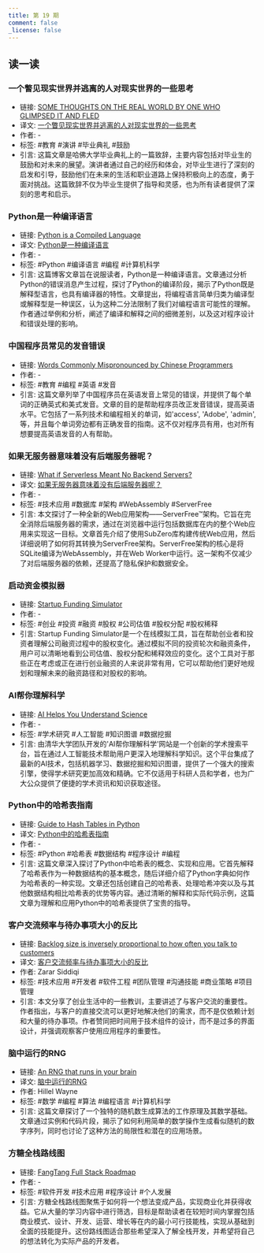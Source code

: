 ```yaml
---
title: 第 19 期
comment: false
_license: false
---
```


## 读一读

### 一个瞥见现实世界并逃离的人对现实世界的一些思考

- 链接: [SOME THOUGHTS ON THE REAL WORLD BY ONE WHO GLIMPSED IT AND FLED](https://web.mit.edu/jmorzins/www/C-H-speech.html)
- 译文: [一个瞥见现实世界并逃离的人对现实世界的一些思考](https://endermio.notion.site/068e5b1118434d58b4d2445db9389d88)
- 作者: -
- 标签: #教育 #演讲 #毕业典礼 #鼓励
- 引言: 这篇文章是哈佛大学毕业典礼上的一篇致辞，主要内容包括对毕业生的鼓励和对未来的展望。演讲者通过自己的经历和体会，对毕业生进行了深刻的启发和引导，鼓励他们在未来的生活和职业道路上保持积极向上的态度，勇于面对挑战。这篇致辞不仅为毕业生提供了指导和灵感，也为所有读者提供了深刻的思考和启示。

### Python是一种编译语言

- 链接: [Python is a Compiled Language](https://eddieantonio.ca/blog/2023/10/25/python-is-a-compiled-language/)
- 译文: [Python是一种编译语言](https://endermio.notion.site/Python-c3fbfb78bd6d41e4b65cb58d2f5413ad)
- 作者: -
- 标签: #Python #编译语言 #编程 #计算机科学
- 引言: 这篇博客文章旨在说服读者，Python是一种编译语言。文章通过分析Python的错误消息产生过程，探讨了Python的编译阶段，揭示了Python既是解释型语言，也具有编译器的特性。文章提出，将编程语言简单归类为编译型或解释型是一种误区，认为这种二分法限制了我们对编程语言可能性的理解。作者通过举例和分析，阐述了编译和解释之间的细微差别，以及这对程序设计和错误处理的影响。

### 中国程序员常见的发音错误

- 链接: [Words Commonly Mispronounced by Chinese Programmers](https://fengyuanchen.github.io/chinese-programmer-wrong-pronunciation/)
- 作者: -
- 标签: #教育 #编程 #英语 #发音
- 引言: 这篇文章列举了中国程序员在英语发音上常见的错误，并提供了每个单词的正确英式和美式发音。文章的目的是帮助程序员改正发音错误，提高英语水平。它包括了一系列技术和编程相关的单词，如'access', 'Adobe', 'admin', 等，并且每个单词旁边都有正确发音的指南。这不仅对程序员有用，也对所有想要提高英语发音的人有帮助。

### 如果无服务器意味着没有后端服务器呢？

- 链接: [What if Serverless Meant No Backend Servers?](https://subzero.cloud/blog/serverfree-architecture/)
- 译文: [如果无服务器意味着没有后端服务器呢？](https://endermio.notion.site/808dbf272b564fdf99ef8e7a9f5dcb28)
- 作者: -
- 标签: #技术应用 #数据库 #架构 #WebAssembly #ServerFree
- 引言: 本文探讨了一种全新的Web应用架构——ServerFree™架构。它旨在完全消除后端服务器的需求，通过在浏览器中运行包括数据库在内的整个Web应用来实现这一目标。文章首先介绍了使用SubZero库构建传统Web应用，然后详细说明了如何将其转换为ServerFree架构。ServerFree架构的核心是将SQLite编译为WebAssembly，并在Web Worker中运行。这一架构不仅减少了对后端服务器的依赖，还提高了隐私保护和数据安全。

### 启动资金模拟器

- 链接: [Startup Funding Simulator](https://www.fundingsimulator.com)
- 作者: -
- 标签: #创业 #投资 #融资 #股权 #公司估值 #股权分配 #股权稀释
- 引言: Startup Funding Simulator是一个在线模拟工具，旨在帮助创业者和投资者理解公司融资过程中的股权变化。通过模拟不同的投资轮次和融资条件，用户可以清晰地看到公司估值、股权分配和稀释效应的变化。这个工具对于那些正在考虑或正在进行创业融资的人来说非常有用，它可以帮助他们更好地规划和理解未来的融资路径和对股权的影响。

### AI帮你理解科学

- 链接: [AI Helps You Understand Science](https://www.aminer.cn)
- 作者: -
- 标签: #学术研究 #人工智能 #知识图谱 #数据挖掘
- 引言: 由清华大学团队开发的'AI帮你理解科学'网站是一个创新的学术搜索平台，旨在通过人工智能技术帮助用户更深入地理解科学知识。这个平台集成了最新的AI技术，包括机器学习、数据挖掘和知识图谱，提供了一个强大的搜索引擎，使得学术研究更加高效和精确。它不仅适用于科研人员和学者，也为广大公众提供了便捷的学术资讯和知识获取途径。

### Python中的哈希表指南

- 链接: [Guide to Hash Tables in Python](https://stackabuse.com/hash-tables-in-python/)
- 译文: [Python中的哈希表指南](https://endermio.notion.site/Python-8e8f90cd40b043bb815e3db46a2cffca)
- 作者: -
- 标签: #Python #哈希表 #数据结构 #程序设计 #编程
- 引言: 这篇文章深入探讨了Python中哈希表的概念、实现和应用。它首先解释了哈希表作为一种数据结构的基本概念，随后详细介绍了Python字典如何作为哈希表的一种实现。文章还包括创建自己的哈希表、处理哈希冲突以及与其他数据结构相比哈希表的优势等内容。通过清晰的解释和实际代码示例，这篇文章为理解和应用Python中的哈希表提供了宝贵的指导。

### 客户交流频率与待办事项大小的反比

- 链接: [Backlog size is inversely proportional to how often you talk to customers](https://bitbytebit.substack.com/p/the-size-of-your-backlog-is-inversely)
- 译文: [客户交流频率与待办事项大小的反比](https://endermio.notion.site/33d0ca3ce18f4915b29f3020e21db4c2)
- 作者: Zarar Siddiqi
- 标签: #技术应用 #开发者 #软件工程 #团队管理 #沟通技能 #商业策略 #项目管理
- 引言: 本文分享了创业生活中的一些教训，主要讲述了与客户交流的重要性。作者指出，与客户的直接交流可以更好地解决他们的需求，而不是仅依赖计划和大量的待办事项。作者赞同把时间用于技术组件的设计，而不是过多的界面设计，并强调观察客户使用应用程序的重要性。

### 脑中运行的RNG

- 链接: [An RNG that runs in your brain](https://www.hillelwayne.com/post/randomness/)
- 译文: [脑中运行的RNG](https://endermio.notion.site/RNG-2b862954a4e44f8692dacc5b9aabe5e4)
- 作者: Hillel Wayne
- 标签: #数学 #编程 #算法 #编程语言 #计算机科学
- 引言: 这篇文章探讨了一个独特的随机数生成算法的工作原理及其数学基础。文章通过实例和代码片段，揭示了如何利用简单的数学操作生成看似随机的数字序列，同时也讨论了这种方法的局限性和潜在的应用场景。

### 方糖全栈路线图

- 链接: [FangTang Full Stack Roadmap](https://github.com/easychen/stack-roadmap/tree/main)
- 作者: -
- 标签: #软件开发 #技术应用 #程序设计 #个人发展
- 引言: 方糖全栈路线图聚焦于如何将一个想法变成产品，实现商业化并获得收益。它从大量的学习内容中进行筛选，目标是帮助读者在较短时间内掌握包括商业模式、设计、开发、运营、增长等在内的最小可行技能栈，实现从基础到全面的技能提升。这份路线图适合那些希望深入了解全栈开发，并希望将自己的想法转化为实际产品的开发者。

